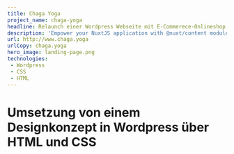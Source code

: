 ```yaml
---
title: Chaga Yoga
project_name: chaga-yoga
headline: Relaunch einer Wordpress Webseite mit E-Commerece-Onlineshop
description: 'Empower your NuxtJS application with @nuxt/content module: write in a content/ directory and fetch your Markdown, JSON, YAML and CSV files through a MongoDB like API, acting as a Git-based Headless CMS.'
url: http://www.chaga.yoga
urlCopy: chaga.yoga
hero_image: landing-page.png
technologies:
 - Wordpress
 - CSS
 - HTML
---
```


# Umsetzung von einem Designkonzept in Wordpress über HTML und CSS 